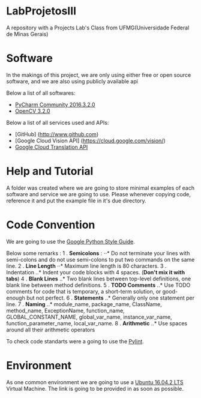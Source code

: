 # LabProjetosIII
A repository with a Projects Lab's Class from UFMG(Universidade Federal de Minas Gerais)

# Software
In the makings of this project, we are only using either free or open source software, and we are also using publicly available api

Below a list of all softwares:
- [PyCharm Community 2016.3.2.0](https://www.jetbrains.com/pycharm/download/)
- [OpenCV 3.2.0](https://github.com/opencv/opencv)

Below a list of all services used and APIs:
- [GitHub] (http://www.github.com)
- [Google Cloud Vision API] (https://cloud.google.com/vision/)
- [Google Cloud Translation API](https://cloud.google.com/translate/)

# Help and Tutorial
A folder was created where we are going to store minimal examples of each software and service we are going to use.
Please whenever copying code, reference it and put the example file in it's due directory.

# Code Convention 
We are going to use the [Google Python Style Guide](https://google.github.io/styleguide/pyguide.html).

Below some remarks :
1 . __Semicolons__ : 
⋅⋅* Do not terminate your lines with semi-colons and do not use semi-colons to put two commands on the same line.
2 . __Line Length__
⋅⋅* Maximum line length is 80 characters.
3 . Indentation
..* Indent your code blocks with 4 spaces. (__Don't mix it with tabs__)
4 . __Blank Lines__
..* Two blank lines between top-level definitions, one blank line between method definitions.
5 . __TODO Comments__
..* Use TODO comments for code that is temporary, a short-term solution, or good-enough but not perfect.
6 . __Statements__
..* Generally only one statement per line.
7 . __Naming__
..* module_name, package_name, ClassName, method_name, ExceptionName, function_name, GLOBAL_CONSTANT_NAME, global_var_name, instance_var_name, function_parameter_name, local_var_name.
8 . __Arithmetic__
..* Use spaces around all their arithmetic operators

To check code standarts were a going to use the [Pylint](https://www.pylint.org/).

# Environment
As one common environment we are going to use a [Ubuntu 16.04.2 LTS](https://www.ubuntu.com/download/desktop) Virtual Machine. The link is going to be provided in as soon as possible. 
